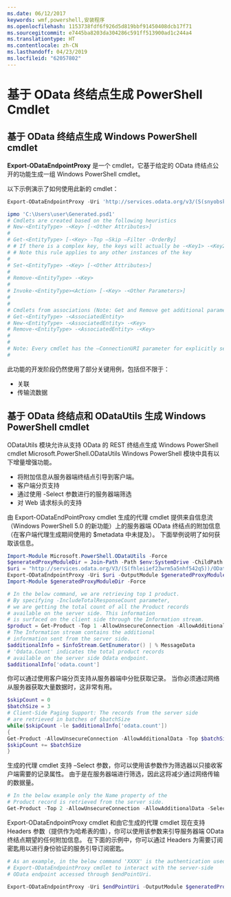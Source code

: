 ```yaml
---
ms.date: 06/12/2017
keywords: wmf,powershell,安装程序
ms.openlocfilehash: 1153738fdf6f926d5d819bbf91450408dcb17f71
ms.sourcegitcommit: e7445ba8203da304286c591ff513900ad1c244a4
ms.translationtype: HT
ms.contentlocale: zh-CN
ms.lasthandoff: 04/23/2019
ms.locfileid: "62057802"
---
```

# <a name="generate-powershell-cmdlets-based-on-odata-endpoint"></a>基于 OData 终结点生成 PowerShell Cmdlet

## <a name="generate-windows-powershell-cmdlets-based-on-an-odata-endpoint"></a>基于 OData 终结点生成 Windows PowerShell cmdlet

**Export-ODataEndpointProxy** 是一个 cmdlet，它基于给定的 OData 终结点公开的功能生成一组 Windows PowerShell cmdlet。

以下示例演示了如何使用此新的 cmdlet：

```powershell
Export-ODataEndpointProxy -Uri 'http://services.odata.org/v3/(S(snyobsk1hhutkb2yulwldgf1))/odata/odata.svc' -OutputModule C:\Users\user\Generated.psd1

ipmo 'C:\Users\user\Generated.psd1'
# Cmdlets are created based on the following heuristics
# New-<EntityType> -<Key> [-<Other Attributes>]
#
# Get-<EntityType> [-<Key> -Top –Skip –Filter -OrderBy]
# # If there is a complex key, the keys will actually be -<Key1> -<Key2>…
# # Note this rule applies to any other instances of the key
#
# Set-<EntityType> -<Key> [-<Other Attributes>]
#
# Remove-<EntityType> -<Key>
#
# Invoke-<EntityType><Action> [-<Key> -<Other Parameters>]
#
#
# Cmdlets from associations (Note: Get and Remove get additional parameter sets)
# Get-<EntityType> -<AssociatedEntity>
# New-<EntityType> -<AssociatedEntity> -<Key>
# Remove-<EntityType> -<AssociatedEntity> -<Key>
#
#
# Note: Every cmdlet has the –ConnectionURI parameter for explicitly setting the URI of the endpoint. This normally uses the same address that you gave the Export-ODataEndpointProxy cmdlet, but can be overridden in this fashion for the sake of similar endpoints.
#
```

此功能的开发阶段仍然使用了部分关键用例，包括但不限于：
-   关联
-   传输流数据

## <a name="generate-windows-powershell-cmdlets-based-on-an-odata-endpoint-with-odatautils"></a>基于 OData 终结点和 ODataUtils 生成 Windows PowerShell cmdlet

ODataUtils 模块允许从支持 OData 的 REST 终结点生成 Windows PowerShell cmdlet Microsoft.PowerShell.ODataUtils Windows PowerShell 模块中具有以下增量增强功能。
-   将附加信息从服务器端终结点引导到客户端。
-   客户端分页支持
-   通过使用 -Select 参数进行的服务器端筛选
-   对 Web 请求标头的支持

由 Export-ODataEndPointProxy cmdlet 生成的代理 cmdlet 提供来自信息流（Windows PowerShell 5.0 的新功能）上的服务器端 OData 终结点的附加信息（在客户端代理生成期间使用的 $metadata 中未提及）。 下面举例说明了如何获取该信息。

```powershell
Import-Module Microsoft.PowerShell.ODataUtils -Force
$generatedProxyModuleDir = Join-Path -Path $env:SystemDrive -ChildPath 'ODataDemoProxy'
$uri = "http://services.odata.org/V3/(S(fhleiief23wrm5a5nhf542q5))/OData/OData.svc/"
Export-ODataEndpointProxy -Uri $uri -OutputModule $generatedProxyModuleDir -Force -AllowUnSecureConnection -Verbose -AllowClobber
Import-Module $generatedProxyModuleDir -Force

# In the below command, we are retrieving top 1 product.
# By specifying -IncludeTotalResponseCount parameter,
# we are getting the total count of all the Product records
# available on the server side. This information
# is surfaced on the client side through the Information stream.
$product = Get-Product -Top 1 -AllowUnsecureConnection -AllowAdditionalData -IncludeTotalResponseCount -InformationVariable infoStream
# The Information stream contains the additional
# information sent from the server side.
$additionalInfo = $infoStream.GetEnumerator() | % MessageData
# 'Odata.Count' indicates the total product records
# available on the server side Odata endpoint.
$additionalInfo['odata.count']
```

你可以通过使用客户端分页支持从服务器端中分批获取记录。 当你必须通过网络从服务器获取大量数据时，这非常有用。

```powershell
$skipCount = 0
$batchSize = 3
# Client-Side Paging Support: The records from the server side
# are retrieved in batches of $batchSize
while($skipCount -le $additionalInfo['odata.count'])
{
Get-Product -AllowUnsecureConnection -AllowAdditionalData -Top $batchSize -Skip $skipCount
$skipCount += $batchSize
}
```

生成的代理 cmdlet 支持 –Select 参数，你可以使用该参数作为筛选器以只接收客户端需要的记录属性。 由于是在服务器端进行筛选，因此这将减少通过网络传输的数据量。

```powershell
# In the below example only the Name property of the
# Product record is retrieved from the server side.
Get-Product -Top 2 -AllowUnsecureConnection -AllowAdditionalData -Select Name
```

Export-ODataEndpointProxy cmdlet 和由它生成的代理 cmdlet 现在支持 Headers 参数（提供作为哈希表的值），你可以使用该参数来引导服务器端 OData 终结点期望的任何附加信息。 在下面的示例中，你可以通过 Headers 为需要订阅密匙用以进行身份验证的服务引导订阅密匙。

```powershell
# As an example, in the below command 'XXXX' is the authentication used by the
# Export-ODataEndpointProxy cmdlet to interact with the server-side
# OData endpoint accessed through $endPointUri.

Export-ODataEndpointProxy -Uri $endPointUri -OutputModule $generatedProxyModuleDir -Force -AllowUnSecureConnection -Verbose -Headers @{'subscription-key'='XXXX'}
```
